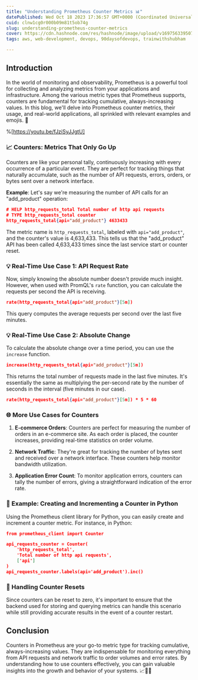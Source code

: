 ```yaml
---
title: "Understanding Prometheus Counter Metrics 📊"
datePublished: Wed Oct 18 2023 17:36:57 GMT+0000 (Coordinated Universal Time)
cuid: clnw1cg0r000b09m81t5ob74g
slug: understanding-prometheus-counter-metrics
cover: https://cdn.hashnode.com/res/hashnode/image/upload/v1697563395072/c1873b46-2783-4b3c-990f-52918ef9aee8.gif
tags: aws, web-development, devops, 90daysofdevops, trainwithshubham

---
```


## **Introduction**

In the world of monitoring and observability, Prometheus is a powerful tool for collecting and analyzing metrics from your applications and infrastructure. Among the various metric types that Prometheus supports, counters are fundamental for tracking cumulative, always-increasing values. In this blog, we'll delve into Prometheus counter metrics, their usage, and real-world applications, all sprinkled with relevant examples and emojis. 🚀

%[https://youtu.be/fJziSyJJgtU] 

### **📈 Counters: Metrics That Only Go Up**

Counters are like your personal tally, continuously increasing with every occurrence of a particular event. They are perfect for tracking things that naturally accumulate, such as the number of API requests, errors, orders, or bytes sent over a network interface.

**Example**: Let's say we're measuring the number of API calls for an "add\_product" operation:

```json
# HELP http_requests_total Total number of http api requests
# TYPE http_requests_total counter
http_requests_total{api="add_product"} 4633433
```

The metric name is `http_requests_total`, labeled with `api="add_product"`, and the counter's value is 4,633,433. This tells us that the "add\_product" API has been called 4,633,433 times since the last service start or counter reset.

### **💡 Real-Time Use Case 1: API Request Rate**

Now, simply knowing the absolute number doesn't provide much insight. However, when used with PromQL's `rate` function, you can calculate the requests per second the API is receiving.

```json
rate(http_requests_total{api="add_product"}[5m])
```

This query computes the average requests per second over the last five minutes.

### **💡 Real-Time Use Case 2: Absolute Change**

To calculate the absolute change over a time period, you can use the `increase` function.

```json
increase(http_requests_total{api="add_product"}[5m])
```

This returns the total number of requests made in the last five minutes. It's essentially the same as multiplying the per-second rate by the number of seconds in the interval (five minutes in our case).

```json
rate(http_requests_total{api="add_product"}[5m]) * 5 * 60
```

### **🌐 More Use Cases for Counters**

1. **E-commerce Orders**: Counters are perfect for measuring the number of orders in an e-commerce site. As each order is placed, the counter increases, providing real-time statistics on order volume.
    
2. **Network Traffic**: They're great for tracking the number of bytes sent and received over a network interface. These counters help monitor bandwidth utilization.
    
3. **Application Error Count**: To monitor application errors, counters can tally the number of errors, giving a straightforward indication of the error rate.
    

### **🐍 Example: Creating and Incrementing a Counter in Python**

Using the Prometheus client library for Python, you can easily create and increment a counter metric. For instance, in Python:

```json
from prometheus_client import Counter

api_requests_counter = Counter(
    'http_requests_total',
    'Total number of http api requests',
    ['api']
)
api_requests_counter.labels(api='add_product').inc()
```

### **🔁 Handling Counter Resets**

Since counters can be reset to zero, it's important to ensure that the backend used for storing and querying metrics can handle this scenario while still providing accurate results in the event of a counter restart.

## **Conclusion**

Counters in Prometheus are your go-to metric type for tracking cumulative, always-increasing values. They are indispensable for monitoring everything from API requests and network traffic to order volumes and error rates. By understanding how to use counters effectively, you can gain valuable insights into the growth and behavior of your systems. 📈🔢🚀